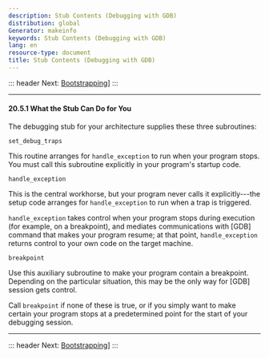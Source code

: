 ```yaml
---
description: Stub Contents (Debugging with GDB)
distribution: global
Generator: makeinfo
keywords: Stub Contents (Debugging with GDB)
lang: en
resource-type: document
title: Stub Contents (Debugging with GDB)
---
```

::: header
Next: [Bootstrapping](Bootstrapping.html#Bootstrapping)]
:::

---

#### 20.5.1 What the Stub Can Do for You

The debugging stub for your architecture supplies these three subroutines:

`set_debug_traps`

This routine arranges for `handle_exception` to run when your program stops. You must call this subroutine explicitly in your program's startup code.

`handle_exception`

This is the central workhorse, but your program never calls it explicitly---the setup code arranges for `handle_exception` to run when a trap is triggered.

`handle_exception` takes control when your program stops during execution (for example, on a breakpoint), and mediates communications with [GDB] command that makes your program resume; at that point, `handle_exception` returns control to your own code on the target machine.

`breakpoint`

Use this auxiliary subroutine to make your program contain a breakpoint. Depending on the particular situation, this may be the only way for [GDB] session gets control.

Call `breakpoint` if none of these is true, or if you simply want to make certain your program stops at a predetermined point for the start of your debugging session.

---

::: header
Next: [Bootstrapping](Bootstrapping.html#Bootstrapping)]
:::
